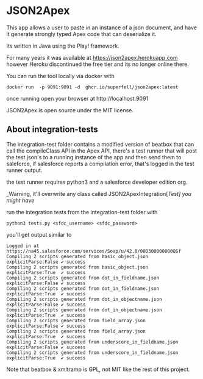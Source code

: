# JSON2Apex

This app allows a user to paste in an instance of a json document, and have it generate strongly typed Apex code that can deserialize it.

Its written in Java using the Play! framework.

For many years it was available at https://json2apex.herokuapp.com however Heroku discontinued the free tier and its no longer online there.

You can run the tool locally via docker with

`docker run  -p 9091:9091 -d  ghcr.io/superfell/json2apex:latest`

once running open your browser at http://localhost:9091

JSON2Apex is open source under the MIT license.

## About integration-tests

The integration-test folder contains a modified version of beatbox that can call the compileClass API in the Apex API, there's a test
runner that will post the test json's to a running instance of the app and then send them to saleforce, if salesforce reports a compilation
error, that's logged in the test runner output.

the test runner requires python3 and a salesforce developer edition org.

_Warning, it'll overwrite any class called JSON2ApexIntegration[_Test] you might have_

run the integration tests from the integration-test folder with

    python3 tests.py <sfdc_username> <sfdc_password>

you'll get output similar to

    Logged in at https://na45.salesforce.com/services/Soap/u/42.0/00D300000000QSf
    Compiling 2 scripts generated from basic_object.json                explicitParse:False ✔ success
    Compiling 2 scripts generated from basic_object.json                explicitParse:True  ✔ success
    Compiling 2 scripts generated from dot_in_fieldname.json            explicitParse:False ✔ success
    Compiling 2 scripts generated from dot_in_fieldname.json            explicitParse:True  ✔ success
    Compiling 2 scripts generated from dot_in_objectname.json           explicitParse:False ✔ success
    Compiling 2 scripts generated from dot_in_objectname.json           explicitParse:True  ✔ success
    Compiling 2 scripts generated from field_array.json                 explicitParse:False ✔ success
    Compiling 2 scripts generated from field_array.json                 explicitParse:True  ✔ success
    Compiling 2 scripts generated from underscore_in_fieldname.json     explicitParse:False ✔ success
    Compiling 2 scripts generated from underscore_in_fieldname.json     explicitParse:True  ✔ success

Note that beatbox & xmltramp is GPL, not MIT like the rest of this project.
